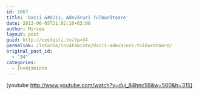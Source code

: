 ```yaml
---
id: 1867
title: 'Dacii &#8211; Adevăruri Tulburătoare'
date: 2013-06-05T21:02:16+03:00
author: Mircea
layout: post
guid: http://costesti.tv/?p=34
permalink: /istorie/invataminte/dacii-adevaruri-tulburatoare/
original_post_id:
  - "34"
categories:
  - Învățăminte
---
```

[youtube http://www.youtube.com/watch?v=duj_84hnc58&w=560&h=315]